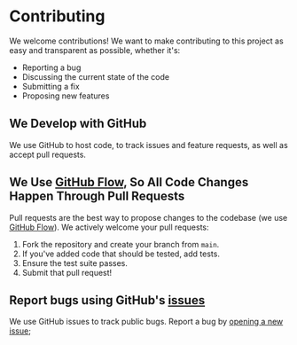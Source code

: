 # Contributing
We welcome contributions! We want to make contributing to this project as easy and transparent as possible, whether it's:

- Reporting a bug
- Discussing the current state of the code
- Submitting a fix
- Proposing new features

## We Develop with GitHub
We use GitHub to host code, to track issues and feature requests, as well as accept pull requests.

## We Use [GitHub Flow](https://docs.github.com/en/get-started/quickstart/github-flow), So All Code Changes Happen Through Pull Requests
Pull requests are the best way to propose changes to the codebase (we use [GitHub Flow](https://docs.github.com/en/get-started/quickstart/github-flow)). We actively welcome your pull requests:

1. Fork the repository and create your branch from `main`.
2. If you've added code that should be tested, add tests.
3. Ensure the test suite passes.
4. Submit that pull request!

## Report bugs using GitHub's [issues](https://github.com/Boeing/validate-configs-action/issues)
We use GitHub issues to track public bugs. Report a bug by [opening a new issue](https://github.com/kehoecj/validate-configs-action/issues/new);
